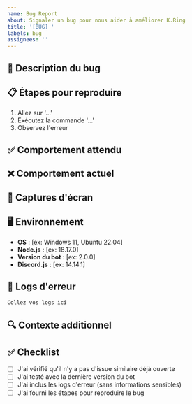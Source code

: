 ```yaml
---
name: Bug Report
about: Signaler un bug pour nous aider à améliorer K.Ring
title: '[BUG] '
labels: bug
assignees: ''
---
```


## 🐛 Description du bug

<!-- Une description claire et concise du bug -->

## 📋 Étapes pour reproduire

1. Allez sur '...'
2. Exécutez la commande '...'
3. Observez l'erreur

## ✅ Comportement attendu

<!-- Ce qui devrait se passer normalement -->

## ❌ Comportement actuel

<!-- Ce qui se passe réellement -->

## 📸 Captures d'écran

<!-- Si applicable, ajoutez des captures d'écran -->

## 🖥️ Environnement

- **OS** : [ex: Windows 11, Ubuntu 22.04]
- **Node.js** : [ex: 18.17.0]
- **Version du bot** : [ex: 2.0.0]
- **Discord.js** : [ex: 14.14.1]

## 📝 Logs d'erreur

<!-- Collez les logs d'erreur pertinents (sans informations sensibles) -->

```
Collez vos logs ici
```

## 🔍 Contexte additionnel

<!-- Toute autre information utile pour comprendre le problème -->

## ✅ Checklist

- [ ] J'ai vérifié qu'il n'y a pas d'issue similaire déjà ouverte
- [ ] J'ai testé avec la dernière version du bot
- [ ] J'ai inclus les logs d'erreur (sans informations sensibles)
- [ ] J'ai fourni les étapes pour reproduire le bug
